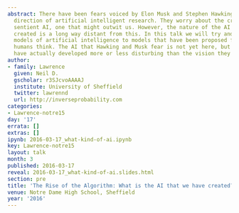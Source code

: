 ```yaml
---
abstract: There have been fears voiced by Elon Musk and Stephen Hawking about the
  direction of artificial intelligent research. They worry about the creation of a
  sentient AI, one that might outwit us. However, the nature of the AI we have actually
  created is a long way distant from this. In this talk we will try and relate our
  models of artificial intelligence to models that have been proposed for the way
  humans think. The AI that Hawking and Musk fear is not yet here, but is the AI we
  have actually developed more or less disturbing than the vision they project?
author:
- family: Lawrence
  given: Neil D.
  gscholar: r3SJcvoAAAAJ
  institute: University of Sheffield
  twitter: lawrennd
  url: http://inverseprobability.com
categories:
- Lawrence-notre15
day: '17'
errata: []
extras: []
ipynb: 2016-03-17_what-kind-of-ai.ipynb
key: Lawrence-notre15
layout: talk
month: 3
published: 2016-03-17
reveal: 2016-03-17_what-kind-of-ai.slides.html
section: pre
title: 'The Rise of the Algorithm: What is the AI that we have created?'
venue: Notre Dame High School, Sheffield
year: '2016'
---
```

